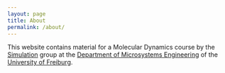 ```yaml
---
layout: page
title: About
permalink: /about/
---
```


This website contains material for a Molecular Dynamics course by the [Simulation][simulation] group at the
[Department of Microsystems Engineering][imtek] of the [University of Freiburg][unifreiburg]. 

[simulation]: https://www.imtek.de/laboratories/simulation/simulation
[imtek]: https://www.imtek.de/
[unifreiburg]: https://uni-freiburg.de/
